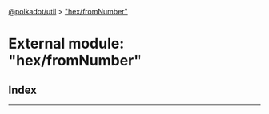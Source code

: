 [@polkadot/util](../README.md) > ["hex/fromNumber"](../modules/_hex_fromnumber_.md)

# External module: "hex/fromNumber"

## Index

---

